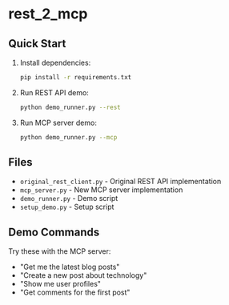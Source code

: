 # rest_2_mcp

## Quick Start

1. Install dependencies:
   ```bash
   pip install -r requirements.txt
   ```

2. Run REST API demo:
   ```bash
   python demo_runner.py --rest
   ```

3. Run MCP server demo:
   ```bash
   python demo_runner.py --mcp
   ```

## Files

- `original_rest_client.py` - Original REST API implementation
- `mcp_server.py` - New MCP server implementation
- `demo_runner.py` - Demo script
- `setup_demo.py` - Setup script

## Demo Commands

Try these with the MCP server:
- "Get me the latest blog posts"
- "Create a new post about technology"
- "Show me user profiles"
- "Get comments for the first post"
